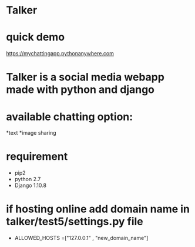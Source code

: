 # Talker

# quick demo
 https://mychattingapp.pythonanywhere.com



# Talker is a social media webapp made with python and django

# available chatting option:
 *text
 *image sharing

# requirement
- pip2        
- python 2.7 
- Django 1.10.8

# if hosting online add domain name in  talker/test5/settings.py file 
 
- ALLOWED_HOSTS =["127.0.0.1" , "new_domain_name"]  
